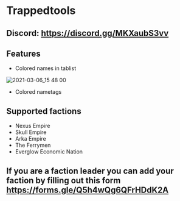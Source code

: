 # Trappedtools
## Discord: https://discord.gg/MKXaubS3vv
## Features
 - Colored names in tablist

![2021-03-06_15 48 00](https://user-images.githubusercontent.com/79897512/110211214-d09b5600-7e95-11eb-8d9f-ad3e274c3db7.png)
 - Colored nametags
## Supported factions
 - Nexus Empire
 - Skull Empire
 - Arka Empire
 - The Ferrymen
 - Everglow Economic Nation
 
## If you are a faction leader you can add your faction by filling out this form https://forms.gle/Q5h4wQg6QFrHDdK2A
